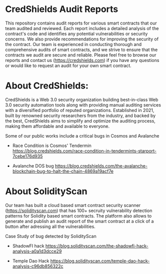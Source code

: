 # CredShields Audit Reports

This repository contains audit reports for various smart contracts that our team audited and reviewed. Each report includes a detailed analysis of the contract's code and identifies any potential vulnerabilities or security concerns. We also provide recommendations for improving the security of the contract. Our team is experienced in conducting thorough and comprehensive audits of smart contracts, and we strive to ensure that the contracts we audit are secure and reliable. Please feel free to browse our reports and contact us (https://credshields.com) if you have any questions or would like to request an audit for your own smart contract.


# About CredShields:

CredShields is a Web 3.0 security organization building best-in-class Web 3.0 security automation tools along with providing manual auditing services with a diversified portfolio of reputed organizations. Established in 2021, built by renowned security researchers from the industry, and backed by the best, CredShields aims to simplify and optimize the auditing process, making them affordable and available to everyone. 

Some of our public works include a critical bugs in Cosmos and Avalanche 

- Race Condition is Cosmos' Tendermin 
https://blog.credshields.com/race-condition-in-tendermints-starport-7cebe176d935

- Avalanche DOS bug
https://blog.credshields.com/the-avalanche-blockchain-bug-to-halt-the-chain-4869a19acf7e


# About SolidityScan
Our team has built a cloud based smart contract security scanner (https://solidityscan.com) that has 100+ secruity vulnerability detection patterns for Solidity based smart contracts. The platform also allows to generate and publish an audit report of the smart contract at a click of a button after adressing all the vulnerabilities. 

Case Study of bug detected by SolidityScan

- ShadowFI hack
https://blog.solidityscan.com/the-shadowfi-hack-analysis-a0a1d3dcce29

- Temple Dao Hack 
https://blog.solidityscan.com/temple-dao-hack-analysis-c96db856322c







